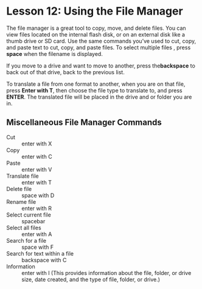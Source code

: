 # Lesson 12: Using the File Manager

The file manager is a great tool to copy, move, and delete files. You can view files located on the internal flash disk, or on an external disk like a thumb drive or SD card. Use the same commands you’ve used to cut, copy, and paste text to cut, copy, and paste files. To select multiple files , press **space** when the filename is displayed.

If you move to a drive and want to move to another, press the**backspace** to back out of that drive, back to the previous list.

To translate a file from one format to another, when you are on that file, press **Enter with T**, then choose the file type to translate to, and press **ENTER**. The translated file will be placed in the drive and or folder you are in.

## Miscellaneous File Manager Commands

<dl>
<dt>Cut</dt>
<dd>enter with X</dd>
<dt>Copy</dt>
<dd>enter with C</dd>
<dt>Paste</dt>
<dd>enter with V</dd>
<dt>Translate file</dt>
<dd>enter with T</dd>
<dt>Delete file</dt>
<dd>space with D</dd>
<dt>Rename file</dt>
<dd>enter with R</dd>
<dt>Select current file</dt>
<dd>spacebar</dd>
<dt>Select all files</dt>
<dd>enter with A</dd>
<dt>Search for a file</dt>
<dd>space with F</dd>
<dt>Search for text within a file</dt>
<dd>backspace with C</dd>
<dt>Information</dt>
<dd>enter with I (This provides information about the file,
folder, or drive size, date created, and the type of file, folder, or
drive.)</dd>
</dl>

